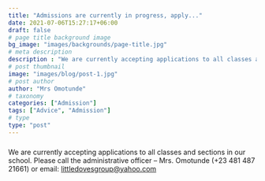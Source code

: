 ```yaml
---
title: "Admissions are currently in progress, apply..."
date: 2021-07-06T15:27:17+06:00
draft: false
# page title background image
bg_image: "images/backgrounds/page-title.jpg"
# meta description
description : "We are currently accepting applications to all classes and sections in our school. Please call the administrative officer – Mrs Omotunde (+23 481 487 21661) or email: littledovesgroup@yahoo.com."
# post thumbnail
image: "images/blog/post-1.jpg"
# post author
author: "Mrs Omotunde"
# taxonomy
categories: ["Admission"]
tags: ["Advice", "Admission"]
# type
type: "post"
---
```


###
We are currently accepting applications to all classes and sections in our school. Please call the administrative officer – Mrs. Omotunde (+23 481 487 21661) or email: littledovesgroup@yahoo.com